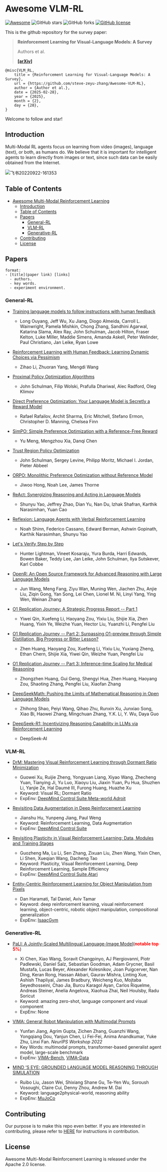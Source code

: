 # Awesome VLM-RL
[![Awesome](https://cdn.rawgit.com/sindresorhus/awesome/d7305f38d29fed78fa85652e3a63e154dd8e8829/media/badge.svg)](https://github.com/sindresorhus/awesome) 
![GitHub stars](https://img.shields.io/github/stars/steve-zeyu-zhang/Awesome-VLM-RL?color=yellow)
![GitHub forks](https://img.shields.io/github/forks/steve-zeyu-zhang/Awesome-VLM-RL?color=9cf)
[![GitHub license](https://img.shields.io/github/license/steve-zeyu-zhang/Awesome-VLM-RL)](https://github.com/steve-zeyu-zhang/Awesome-VLM-RL/blob/main/LICENSE)

This is the github repository for the survey paper:
> **Reinforcement Learning for Visual-Language Models: A Survey**
> 
> Authors et al.
>  
> [**[arXiv]**]()
>

```
@misc{VLM_RL,
	title = {Reinforcement Learning for Visual-Language Models: A Survey},
	url = {https://github.com/steve-zeyu-zhang/Awesome-VLM-RL},
	author = {Author et al.},
	date = {2025-02-28},
	year = {2025},
	month = {2},
	day = {28},
}
```

Welcome to follow and star!

## Introduction

Multi-Modal RL agents focus on learning from video (images), language (text), or both, as humans do. We believe that it is important for intelligent agents to learn directly from images or text, since such data can be easily obtained from the Internet.

![飞书20220922-161353](https://user-images.githubusercontent.com/4834562/191696555-2ff17e41-77f4-4d04-ba2a-ea9bc8d99d96.png)

## Table of Contents

- [Awesome Multi-Modal Reinforcement Learning](#awesome-multi-modal-reinforcement-learning)
  - [Introduction](#introduction)
  - [Table of Contents](#table-of-contents)
  - [Papers](#papers)
    - [General-RL](#General-RL)
    - [VLM-RL](#VLM-RL)
    - [Generative-RL](#Generative-RL)
  - [Contributing](#contributing)
  - [License](#license)

## Papers

```
format:
- [title](paper link) [links]
  - authors.
  - key words.
  - experiment environment.
```

### General-RL

- [Training language models to follow instructions with human feedback](https://arxiv.org/abs/2203.02155)  
  - Long Ouyang, Jeff Wu, Xu Jiang, Diogo Almeida, Carroll L. Wainwright, Pamela Mishkin, Chong Zhang, Sandhini Agarwal, Katarina Slama, Alex Ray, John Schulman, Jacob Hilton, Fraser Kelton, Luke Miller, Maddie Simens, Amanda Askell, Peter Welinder, Paul Christiano, Jan Leike, Ryan Lowe

- [Reinforcement Learning with Human Feedback: Learning Dynamic Choices via Pessimism](https://arxiv.org/abs/2305.18438)  
  - Zihao Li, Zhuoran Yang, Mengdi Wang

- [Proximal Policy Optimization Algorithms](https://arxiv.org/abs/1707.06347)  
  - John Schulman, Filip Wolski, Prafulla Dhariwal, Alec Radford, Oleg Klimov

- [Direct Preference Optimization: Your Language Model is Secretly a Reward Model](https://arxiv.org/abs/2305.18290)  
  - Rafael Rafailov, Archit Sharma, Eric Mitchell, Stefano Ermon, Christopher D. Manning, Chelsea Finn
 
- [SimPO: Simple Preference Optimization with a Reference-Free Reward](https://arxiv.org/abs/2305.18290)  
  - Yu Meng, Mengzhou Xia, Danqi Chen
 
- [Trust Region Policy Optimization](https://arxiv.org/abs/1502.05477)  
  - John Schulman, Sergey Levine, Philipp Moritz, Michael I. Jordan, Pieter Abbeel
 
- [ORPO: Monolithic Preference Optimization without Reference Model](https://arxiv.org/abs/2403.07691)  
  - Jiwoo Hong, Noah Lee, James Thorne
 
- [ReAct: Synergizing Reasoning and Acting in Language Models](https://arxiv.org/abs/2210.03629)  
  - Shunyu Yao, Jeffrey Zhao, Dian Yu, Nan Du, Izhak Shafran, Karthik Narasimhan, Yuan Cao
 
- [Reflexion: Language Agents with Verbal Reinforcement Learning](https://arxiv.org/abs/2303.11366)  
  - Noah Shinn, Federico Cassano, Edward Berman, Ashwin Gopinath, Karthik Narasimhan, Shunyu Yao
 
- [Let's Verify Step by Step](https://arxiv.org/abs/2305.20050)  
  - Hunter Lightman, Vineet Kosaraju, Yura Burda, Harri Edwards, Bowen Baker, Teddy Lee, Jan Leike, John Schulman, Ilya Sutskever, Karl Cobbe
 
- [OpenR: An Open Source Framework for Advanced Reasoning with Large Language Models](https://arxiv.org/abs/2305.20050)  
  - Jun Wang, Meng Fang, Ziyu Wan, Muning Wen, Jiachen Zhu, Anjie Liu, Ziqin Gong, Yan Song, Lei Chen, Lionel M. Ni, Linyi Yang, Ying Wen, Weinan Zhang

- [O1 Replication Journey: A Strategic Progress Report -- Part 1](https://arxiv.org/abs/2410.18982)  
  - Yiwei Qin, Xuefeng Li, Haoyang Zou, Yixiu Liu, Shijie Xia, Zhen Huang, Yixin Ye, Weizhe Yuan, Hector Liu, Yuanzhi Li, Pengfei Liu
  
- [O1 Replication Journey -- Part 2: Surpassing O1-preview through Simple Distillation, Big Progress or Bitter Lesson?](https://arxiv.org/abs/2411.16489v1)  
  - Zhen Huang, Haoyang Zou, Xuefeng Li, Yixiu Liu, Yuxiang Zheng, Ethan Chern, Shijie Xia, Yiwei Qin, Weizhe Yuan, Pengfei Liu
 
- [O1 Replication Journey -- Part 3: Inference-time Scaling for Medical Reasoning](https://arxiv.org/abs/2501.06458)  
  - Zhongzhen Huang, Gui Geng, Shengyi Hua, Zhen Huang, Haoyang Zou, Shaoting Zhang, Pengfei Liu, Xiaofan Zhang
 
 
- [DeepSeekMath: Pushing the Limits of Mathematical Reasoning in Open Language Models](https://arxiv.org/abs/2402.03300)  
  - Zhihong Shao, Peiyi Wang, Qihao Zhu, Runxin Xu, Junxiao Song, Xiao Bi, Haowei Zhang, Mingchuan Zhang, Y.K. Li, Y. Wu, Daya Guo
  
- [DeepSeek-R1: Incentivizing Reasoning Capability in LLMs via Reinforcement Learning](https://arxiv.org/abs/2501.12948)  
  - DeepSeek-AI
  
### VLM-RL
- [DrM: Mastering Visual Reinforcement Learning through Dormant Ratio Minimization](https://openreview.net/pdf?id=MSe8YFbhUE)
  - Guowei Xu, Ruijie Zheng, Yongyuan Liang, Xiyao Wang, Zhecheng Yuan, Tianying Ji, Yu Luo, Xiaoyu Liu, Jiaxin Yuan, Pu Hua, Shuzhen Li, Yanjie Ze, Hal Daumé III, Furong Huang, Huazhe Xu
  - Keyword: Visual RL; Dormant Ratio
  - ExpEnv: [DeepMind Control Suite](https://github.com/deepmind/dm_control),[Meta-world](https://github.com/rlworkgroup/metaworld),[Adroit](https://github.com/Farama-Foundation/D4RL)

- [Revisiting Data Augmentation in Deep Reinforcement Learning](https://openreview.net/pdf?id=EGQBpkIEuu)
  - Jianshu Hu, Yunpeng Jiang, Paul Weng
  - Keyword: Reinforcement Learning, Data Augmentation
  - ExpEnv: [DeepMind Control Suite](https://github.com/deepmind/dm_control)

- [Revisiting Plasticity in Visual Reinforcement Learning: Data, Modules and Training Stages](https://openreview.net/forum?id=0aR1s9YxoL)
  - Guozheng Ma, Lu Li, Sen Zhang, Zixuan Liu, Zhen Wang, Yixin Chen, Li Shen, Xueqian Wang, Dacheng Tao
  - Keyword: Plasticity, Visual Reinforcement Learning, Deep Reinforcement Learning, Sample Efficiency
  - ExpEnv: [DeepMind Control Suite](https://github.com/deepmind/dm_control),[Atari](https://github.com/openai/gym)

- [Entity-Centric Reinforcement Learning for Object Manipulation from Pixels](https://openreview.net/forum?id=uDxeSZ1wdI)
  - Dan Haramati, Tal Daniel, Aviv Tamar
  - Keyword: deep reinforcement learning, visual reinforcement learning, object-centric, robotic object manipulation, compositional generalization
  - ExpEnv: [IsaacGym](https://github.com/NVIDIA-Omniverse/IsaacGymEnvs)

### Generative-RL
- [PaLI: A Jointly-Scaled Multilingual Language-Image Model](https://arxiv.org/abs/2209.06794)(**<font color="red">notable top 5%</font>**) 
  - Xi Chen, Xiao Wang, Soravit Changpinyo, AJ Piergiovanni, Piotr Padlewski, Daniel Salz, Sebastian Goodman, Adam Grycner, Basil Mustafa, Lucas Beyer, Alexander Kolesnikov, Joan Puigcerver, Nan Ding, Keran Rong, Hassan Akbari, Gaurav Mishra, Linting Xue, Ashish Thapliyal, James Bradbury, Weicheng Kuo, Mojtaba Seyedhosseini, Chao Jia, Burcu Karagol Ayan, Carlos Riquelme, Andreas Steiner, Anelia Angelova, Xiaohua Zhai, Neil Houlsby, Radu Soricut
  - Keyword: amazing zero-shot, language component and visual component
  - ExpEnv: None

- [VIMA: General Robot Manipulation with Multimodal Prompts](https://arxiv.org/abs/2210.03094)
  - Yunfan Jiang, Agrim Gupta, Zichen Zhang, Guanzhi Wang, Yongqiang Dou, Yanjun Chen, Li Fei-Fei, Anima Anandkumar, Yuke Zhu, Linxi Fan. *NeurIPS Workshop 2022*
  - Key Words: multimodal prompts, transformer-based generalist agent model, large-scale benchmark
  - ExpEnv: [VIMA-Bench](https://github.com/vimalabs/VimaBench), [VIMA-Data](https://huggingface.co/datasets/VIMA/VIMA-Data)

- [MIND ’S EYE: GROUNDED LANGUAGE MODEL REASONING THROUGH SIMULATION](https://arxiv.org/abs/2210.05359)
  - Ruibo Liu, Jason Wei, Shixiang Shane Gu, Te-Yen Wu, Soroush Vosoughi, Claire Cui, Denny Zhou, Andrew M. Dai
  - Keyword:  language2physical-world, reasoning ability
  - ExpEnv: [MuJoCo](https://mujoco.org/)



## Contributing

Our purpose is to make this repo even better. If you are interested in contributing, please refer to [HERE](CONTRIBUTING.md) for instructions in contribution.


## License

Awesome Multi-Modal Reinforcement Learning is released under the Apache 2.0 license.
